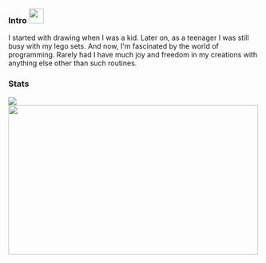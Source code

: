 ### Intro <img src="https://raw.githubusercontent.com/MxCvlibr/MxCvlibr/master/wave.gif" width="30px">

I started with drawing when I was a kid. Later on, as a teenager I was still busy with my lego sets. And now, I'm fascinated by the world of programming. Rarely had I have much joy and freedom in my creations with anything else other than such routines.

### Stats
<img styles="margin-top:0px;" src="https://github-readme-stats.vercel.app/api?username=MxCvlibr&show_icons=true&count_private=true&include_all_commits=true&bg_color=fafbfc&text_color=12181b&icon_color=2ceb46&title_color=2ceb46&hide_title=true" />

<img src="https://raw.githubusercontent.com/MxCvlibr/MxCvlibr/master/200.gif" width="500px" height="300px">



